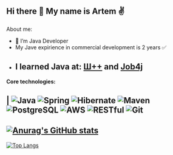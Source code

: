 ## Hi there 👋 My name is Artem :v:
About me:
- 🔭 I’m Java Developer
- My Jave expirience in commercial development is 2 years :white_check_mark:
- I learned Java at: [Ш++](https://programming.org.ua/ua) and [Job4j](https://job4j.ru/)
  -
<b> Core technologies:</b>

| ![Java](https://shields.io/badge/Java-%3E%3D%208.0-orange) ![Spring](https://shields.io/badge/Spring-%3E%3D%207.0-green) ![Hibernate](https://shields.io/badge/Hibernate-%3E%3D%206.0-yellow) ![Maven](https://shields.io/badge/Maven-%3E%3D%207.0-red) ![PostgreSQL](https://shields.io/badge/PostgreSQL-%3E%3D%207.0-blue) ![AWS](https://shields.io/badge/AWS-%3E%3D%207.0-black) ![RESTful](https://shields.io/badge/RESTful-%3E%3D%208.0-gray) ![Git](https://shields.io/badge/Git-%3E%3D%208.0-purple)
-

[![Anurag's GitHub stats](https://github-readme-stats.vercel.app/api?username=ArtemPolshchak)](https://github.com/ArtemPolshchak/github-readme-stats)
-
[![Top Langs](https://github-readme-stats.vercel.app/api/top-langs/?username=ArtemPolshchak&layout=compact)](https://github.com/ArtemPolshchak/github-readme-stats)

<!--
**ArtemPolshchak/ArtemPolshchak** is a ✨ _special_ ✨ repository because its `README.md` (this file) appears on your GitHub profile.

Here are some ideas to get you started:

- 🔭 I’m currently working on ...
- 🌱 I’m currently learning ...
- 👯 I’m looking to collaborate on ...
- 🤔 I’m looking for help with ...
- 💬 Ask me about ...
- 📫 How to reach me: ...
- 😄 Pronouns: ...
- ⚡ Fun fact: ...
-->
